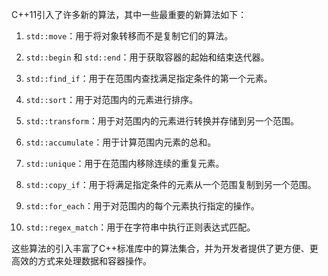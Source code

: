 C++11引入了许多新的算法，其中一些最重要的新算法如下：

1. `std::move`：用于将对象转移而不是复制它们的算法。

2. `std::begin` 和 `std::end`：用于获取容器的起始和结束迭代器。

3. `std::find_if`：用于在范围内查找满足指定条件的第一个元素。

4. `std::sort`：用于对范围内的元素进行排序。

5. `std::transform`：用于对范围内的元素进行转换并存储到另一个范围。

6. `std::accumulate`：用于计算范围内元素的总和。

7. `std::unique`：用于在范围内移除连续的重复元素。

8. `std::copy_if`：用于将满足指定条件的元素从一个范围复制到另一个范围。

9. `std::for_each`：用于对范围内的每个元素执行指定的操作。

10. `std::regex_match`：用于在字符串中执行正则表达式匹配。

这些算法的引入丰富了C++标准库中的算法集合，并为开发者提供了更方便、更高效的方式来处理数据和容器操作。